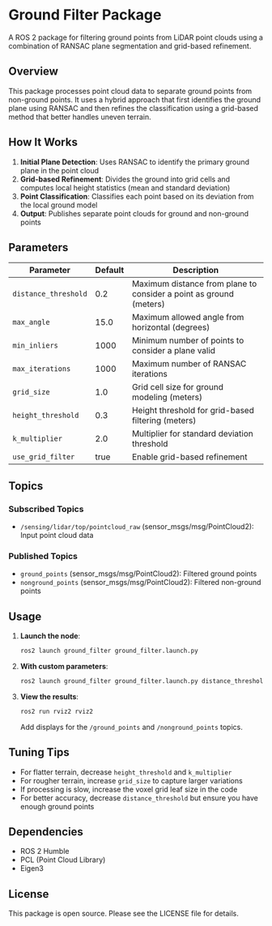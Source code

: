 

# Ground Filter Package

A ROS 2 package for filtering ground points from LiDAR point clouds using a combination of RANSAC plane segmentation and grid-based refinement.

## Overview

This package processes point cloud data to separate ground points from non-ground points. It uses a hybrid approach that first identifies the ground plane using RANSAC and then refines the classification using a grid-based method that better handles uneven terrain.

## How It Works

1. **Initial Plane Detection**: Uses RANSAC to identify the primary ground plane in the point cloud
2. **Grid-based Refinement**: Divides the ground into grid cells and computes local height statistics (mean and standard deviation)
3. **Point Classification**: Classifies each point based on its deviation from the local ground model
4. **Output**: Publishes separate point clouds for ground and non-ground points

## Parameters

| Parameter | Default | Description |
|-----------|---------|-------------|
| `distance_threshold` | 0.2 | Maximum distance from plane to consider a point as ground (meters) |
| `max_angle` | 15.0 | Maximum allowed angle from horizontal (degrees) |
| `min_inliers` | 1000 | Minimum number of points to consider a plane valid |
| `max_iterations` | 1000 | Maximum number of RANSAC iterations |
| `grid_size` | 1.0 | Grid cell size for ground modeling (meters) |
| `height_threshold` | 0.3 | Height threshold for grid-based filtering (meters) |
| `k_multiplier` | 2.0 | Multiplier for standard deviation threshold |
| `use_grid_filter` | true | Enable grid-based refinement |

## Topics

### Subscribed Topics
- `/sensing/lidar/top/pointcloud_raw` (sensor_msgs/msg/PointCloud2): Input point cloud data

### Published Topics
- `ground_points` (sensor_msgs/msg/PointCloud2): Filtered ground points
- `nonground_points` (sensor_msgs/msg/PointCloud2): Filtered non-ground points

## Usage

1. **Launch the node**:
   ```bash
   ros2 launch ground_filter ground_filter.launch.py
   ```

2. **With custom parameters**:
   ```bash
   ros2 launch ground_filter ground_filter.launch.py distance_threshold:=0.1 grid_size:=0.5
   ```

3. **View the results**:
   ```bash
   ros2 run rviz2 rviz2
   ```
   Add displays for the `/ground_points` and `/nonground_points` topics.

## Tuning Tips

- For flatter terrain, decrease `height_threshold` and `k_multiplier`
- For rougher terrain, increase `grid_size` to capture larger variations
- If processing is slow, increase the voxel grid leaf size in the code
- For better accuracy, decrease `distance_threshold` but ensure you have enough ground points

## Dependencies

- ROS 2 Humble
- PCL (Point Cloud Library)
- Eigen3

## License

This package is open source. Please see the LICENSE file for details.
```
